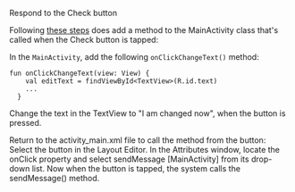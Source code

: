 Respond to the Check button

Following [these steps](https://developer.android.com/training/basics/firstapp/starting-activity#RespondToButton) does add a method to the MainActivity class that's called when the Check button is tapped:

In the `MainActivity`, add the following `onClickChangeText()` method:

```
fun onClickChangeText(view: View) {
    val editText = findViewById<TextView>(R.id.text)
    ...
  }
```

Change the text in the TextView to "I am changed now", when the button is pressed.

Return to the activity_main.xml file to call the method from the button:
Select the button in the Layout Editor.
In the Attributes window, locate the onClick property and select sendMessage [MainActivity] from its drop-down list.
Now when the button is tapped, the system calls the sendMessage() method.